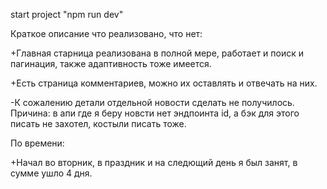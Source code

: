 start project "npm run dev"

Краткое описание что реализовано, что нет:

+Главная старница реализована в полной мере, работает и поиск и пагинация, также адаптивность тоже имеется.

+Есть страница комментариев, можно их оставлять и отвечать на них.

-К сожалению детали отдельной новости сделать не получилось. Причина: в апи где я беру новсти нет эндпоинта id, а бэк для этого писать не захотел, костыли писать тоже.

По времени:

+Начал во вторник, в праздник и на следющий день я был занят, в сумме ушло 4 дня.
